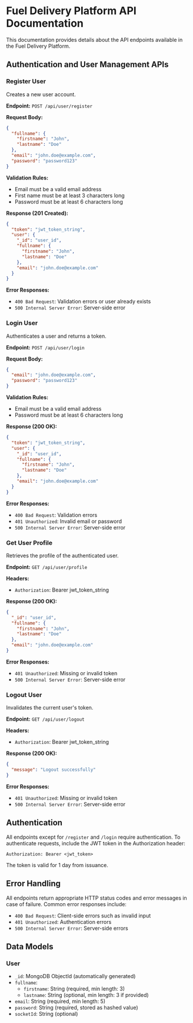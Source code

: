 # Fuel Delivery Platform API Documentation

This documentation provides details about the API endpoints available in the Fuel Delivery Platform.

## Authentication and User Management APIs

### Register User
Creates a new user account.

**Endpoint:** `POST /api/user/register`

**Request Body:**
```json
{
  "fullname": {
    "firstname": "John",
    "lastname": "Doe"
  },
  "email": "john.doe@example.com",
  "password": "password123"
}
```

**Validation Rules:**
- Email must be a valid email address
- First name must be at least 3 characters long
- Password must be at least 6 characters long

**Response (201 Created):**
```json
{
  "token": "jwt_token_string",
  "user": {
    "_id": "user_id",
    "fullname": {
      "firstname": "John",
      "lastname": "Doe"
    },
    "email": "john.doe@example.com"
  }
}
```

**Error Responses:**
- `400 Bad Request`: Validation errors or user already exists
- `500 Internal Server Error`: Server-side error

### Login User
Authenticates a user and returns a token.

**Endpoint:** `POST /api/user/login`

**Request Body:**
```json
{
  "email": "john.doe@example.com",
  "password": "password123"
}
```

**Validation Rules:**
- Email must be a valid email address
- Password must be at least 6 characters long

**Response (200 OK):**
```json
{
  "token": "jwt_token_string",
  "user": {
    "_id": "user_id",
    "fullname": {
      "firstname": "John",
      "lastname": "Doe"
    },
    "email": "john.doe@example.com"
  }
}
```

**Error Responses:**
- `400 Bad Request`: Validation errors
- `401 Unauthorized`: Invalid email or password
- `500 Internal Server Error`: Server-side error

### Get User Profile
Retrieves the profile of the authenticated user.

**Endpoint:** `GET /api/user/profile`

**Headers:**
- `Authorization`: Bearer jwt_token_string

**Response (200 OK):**
```json
{
  "_id": "user_id",
  "fullname": {
    "firstname": "John",
    "lastname": "Doe"
  },
  "email": "john.doe@example.com"
}
```

**Error Responses:**
- `401 Unauthorized`: Missing or invalid token
- `500 Internal Server Error`: Server-side error

### Logout User
Invalidates the current user's token.

**Endpoint:** `GET /api/user/logout`

**Headers:**
- `Authorization`: Bearer jwt_token_string

**Response (200 OK):**
```json
{
  "message": "Logout successfully"
}
```

**Error Responses:**
- `401 Unauthorized`: Missing or invalid token
- `500 Internal Server Error`: Server-side error

## Authentication

All endpoints except for `/register` and `/login` require authentication. To authenticate requests, include the JWT token in the Authorization header:

```
Authorization: Bearer <jwt_token>
```

The token is valid for 1 day from issuance.

## Error Handling

All endpoints return appropriate HTTP status codes and error messages in case of failure. Common error responses include:

- `400 Bad Request`: Client-side errors such as invalid input
- `401 Unauthorized`: Authentication errors
- `500 Internal Server Error`: Server-side errors

## Data Models

### User
- `_id`: MongoDB ObjectId (automatically generated)
- `fullname`: 
  - `firstname`: String (required, min length: 3)
  - `lastname`: String (optional, min length: 3 if provided)
- `email`: String (required, min length: 5)
- `password`: String (required, stored as hashed value)
- `socketId`: String (optional)